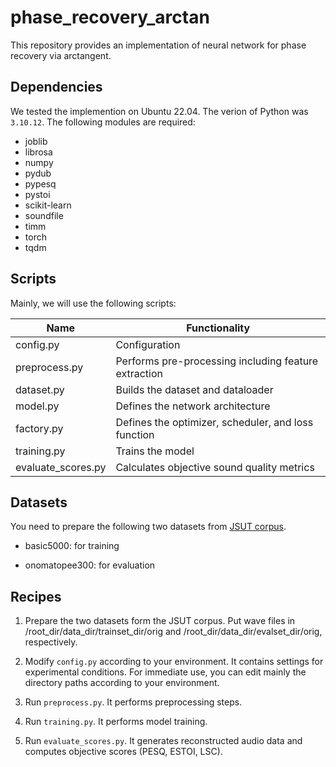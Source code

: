 # phase_recovery_arctan
This repository provides an implementation of neural network for phase recovery via arctangent.

## Dependencies
We tested the implemention on Ubuntu 22.04. The verion of Python was `3.10.12`. The following modules are required:

- joblib
- librosa
- numpy
- pydub
- pypesq
- pystoi
- scikit-learn
- soundfile
- timm
- torch
- tqdm

## Scripts

Mainly, we will use the following scripts:

| Name               | Functionality                                        |
|--------------------|------------------------------------------------------|
| config.py          | Configuration                                        |
| preprocess.py      | Performs pre-processing including feature extraction |
| dataset.py         | Builds the dataset and dataloader                    |
| model.py           | Defines the network architecture                     |
| factory.py         | Defines the optimizer, scheduler, and loss function  |
| training.py        | Trains the model                                     |
| evaluate_scores.py | Calculates objective sound quality metrics           |

## Datasets
You need to prepare the following two datasets from [JSUT corpus](https://sites.google.com/site/shinnosuketakamichi/publication/jsut).

   - basic5000: for training

   - onomatopee300: for evaluation


## Recipes

1. Prepare the two datasets form the JSUT corpus. Put wave files in /root_dir/data_dir/trainset_dir/orig and /root_dir/data_dir/evalset_dir/orig, respectively.

2. Modify `config.py` according to your environment. It contains settings for experimental conditions. For immediate use, you can edit mainly the directory paths according to your environment.

3. Run `preprocess.py`. It performs preprocessing steps.

4. Run `training.py`. It performs model training.

5. Run `evaluate_scores.py`. It generates reconstructed audio data and computes objective scores (PESQ, ESTOI, LSC).
